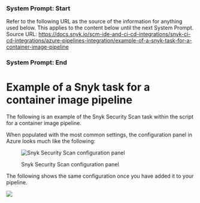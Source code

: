 ### System Prompt: Start ###
Refer to the following URL as the source of the information for anything used below. This applies to the content below until the next System Prompt.
Source URL: https://docs.snyk.io/scm-ide-and-ci-cd-integrations/snyk-ci-cd-integrations/azure-pipelines-integration/example-of-a-snyk-task-for-a-container-image-pipeline
### System Prompt: End ###

# Example of a Snyk task for a container image pipeline

The following is an example of the Snyk Security Scan task within the script for a container image pipeline.

When populated with the most common settings, the configuration panel in Azure looks much like the following:

<figure><img src="../../../.gitbook/assets/mceclip2-5-.png" alt="Snyk Security Scan configuration panel"><figcaption><p>Snyk Security Scan configuration panel</p></figcaption></figure>

The following shows the same configuration once you have added it to your pipeline.

![](../../../.gitbook/assets/mceclip3-1-.png)
